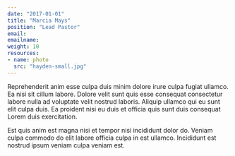 ```yaml
---
date: "2017-01-01"
title: "Marcia Mays"
position: "Lead Pastor"
email:
emailname:
weight: 10
resources:
- name: photo
  src: "hayden-small.jpg"
---
```


Reprehenderit anim esse culpa duis minim dolore irure culpa fugiat ullamco. Ea nisi sit cillum labore. Dolore velit sunt quis esse consequat consectetur labore nulla ad voluptate velit nostrud laboris. Aliquip ullamco qui eu sunt elit culpa duis. Ea proident nisi eu duis et officia quis sunt duis consequat Lorem duis exercitation.

Est quis anim est magna nisi et tempor nisi incididunt dolor do. Veniam culpa commodo do elit labore officia culpa in est ullamco. Incididunt est nostrud ipsum veniam culpa veniam est.